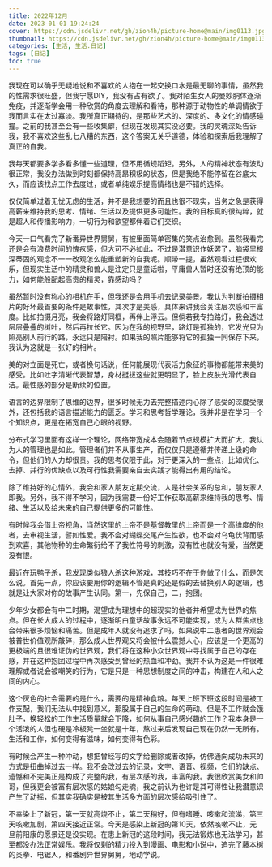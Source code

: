 ```yaml
---
title: 2022年12月
date: 2023-01-01 19:24:24
cover: https://cdn.jsdelivr.net/gh/zion4h/picture-home@main/img0113.jpg
thumbnail: https://cdn.jsdelivr.net/gh/zion4h/picture-home@main/img0113.jpg
categories: [生活, 生活.日记]
tags: [日记]
toc: true
---
```

我现在可以确乎无疑地说和不喜欢的人抱在一起交换口水是最无聊的事情，虽然我的性需求很旺盛，但我宁愿DIY，我没有占有欲了。我对陌生女人的曼妙胴体逐渐免疫，并逐渐学会用一种欣赏的角度去理解和看待，那种源于动物性的单调情欲于我而言实在太过寡淡。我所真正期待的，是那些艺术的、深度的、多文化的情感碰撞。之前的我甚至会有一些收集癖，但现在发现其实没必要。我的灵魂深处告诉我，我不喜欢这些乱七八糟的东西，这个答案无关乎道德，体验和探索后我理解了真正的自我。
<!--more-->

我每天都要多学多看多懂一些道理，但不用循规蹈矩。另外，人的精神状态有波动很正常，我没办法做到时刻都保持高昂积极的状态，但是我绝不能停留在谷底太久，而应该找点工作去度过，或者单纯娱乐提高情绪也是不错的选择。

仅仅简单过着无忧无虑的生活，并不是我想要的而且也很不现实，当务之急是获得高薪来维持我的思考、情绪、生活以及提供更多可能性。我的目标真的很纯粹，就是超人和传播影响力，一切行为和欲望都伴着它们交织。

今天一口气看完了新番异世界舅舅，有被里面简单密集的笑点治愈到。虽然我看完还是会有浪费时间的愧疚感，但大可不必如此，不过是潜意识作妖罢了，脑袋里根深蒂固的观念不一一改观怎么能重塑新的自我呢。顺带一提，虽然观看过程很欢乐，但现实生活中的精灵和兽人是注定只是童话啦，平庸兽人暂时还没有绝顶的能力，如何能般配起高贵的精灵，靠感动吗？

虽然暂时没有称心的相机在手，但我还是会用手机去记录美景。我认为判断拍摄相片的好坏最首要的条件是故事性，其次才是美感，具体来讲我会关注层次感和丰富度。比如拍摄月亮，我会将路灯同框，再伴上浮云。但倘若我专拍路灯，我会透过层层叠叠的树叶，然后再拉长它。因为在我的视野里，路灯是孤独的，它发光只为照亮别人前行的路，永远只是陪衬。如果我的照片能够将它的孤独一同保存下来，我认为这就是一张好的相片。

美的对立面是死亡，或者换句话说，任何能展现代表活力象征的事物都能带来美的感受。比如吐字清晰代表智慧，身材挺拔这些就更明显了，脸上皮肤光滑代表自洁。最性感的部分是断续的位置。

语言的边界限制了思维的边界，很多时候无力去完整描述内心除了感受的深度受限外，还包括我的语言描述能力的匮乏。学习和思考哲学理论，我并非是在学习一个个知识点，更是在拓宽自己心眼的视野。

分布式学习里面有这样一个理论，网络带宽成本会随着节点规模扩大而扩大，我认为人的管理也是如此。管理者们并不从事生产，而仅仅只是遵循并传递上级的命令，但他们的人力却很贵。我的思考仅限于此，对于更深入的一些点，比如优化、去掉、并行的优缺点以及可行性我需要亲自去实践才能得出有用的结论。

除了维持好的心情外，我会和家人朋友定期交流，人是社会关系的总和，朋友家人即我。另外，我不得不学习，因为我需要一份好工作获取高薪来维持我的思考、情绪、生活以及给未来的自己提供更多的可能性。

有时候我会借上帝视角，当然这里的上帝不是基督教里的上帝而是一个高维度的他者，去审视生活，譬如性爱。我不会对蝴蝶交尾产生性欲，也不会对乌龟伏背而感到欢喜，其他物种的生命繁衍给不了我性符号的刺激，没有性也就没有爱，当然更没有恨。

最近在玩鸭子杀，我发现类似狼人杀这种游戏，其技巧不在于你做了什么，而是怎么说。首先一点，你应该要用你的逻辑不管是真的还是假的去替换别人的逻辑，也就是让大家对你的故事产生认同。第一，先保自己，二，抱团。

少年少女都会有中二时期，渴望成为理想中的超现实的他者并希望成为世界的焦点。但在长大成人的过程中，逐渐明白童话故事永远不可能实现，成为人群焦点也会带来很多烦恼和痛苦。但是成年人就没有追求了吗，如果说中二患者的世界观会被普世价值观所敲碎，那么成人世界观又将会被什么震撼人心，应该是一个更高的更极端的且很难证伪的世界观，我们将在这种小众世界观中寻找属于自己的存在感，并在这种抱团过程中再次感受到曾经的热血和冲劲。我并不认为这是一件很难理解或者说会被嘲笑的行为，它是只是一种思想制度之间的冲击，构建在人和人之间的内心。

这个灰色的社会需要的是什么，需要的是精神食粮。每天上班下班这段时间是被工作支配，我们无法从中找到意义，那股属于自己的生命的萌动。但是不工作就会饿肚子，换轻松的工作生活质量就会下降，如何从事自己感兴趣的工作？我本身是一个活泼的人但也硬是冷板凳一坐就是十年，熬过来后发现自己现在仍然一无所有。生活和工作，如何变得有滋味，如何变得有色彩。

有时候会产生一种冲动，想把曾经写的文字给删除或者改掉，仿佛通向成功未来的方式是扭曲掉过去一样。我不会改过去的记录，文字、语音、视频，它们的缺点、遗憾和不完美正是构成了完整的我，有层次感的我，丰富的我。我很欣赏美女和帅哥，但我更会被富有层次感的姑娘勾走魂，我之前认为也许是其可得性让我潜意识产生了动摇，但其实我确实是被其生活多方面的层次感给吸引住了。

不幸染上了新冠，第一天就高烧不止，第二天稍好，但有嗜睡、咳嗽和流涕，第三天咳嗽加剧，第四天接近正常。今天是感染上新冠的第10天，依然咳嗽不止，元旦前阳康的愿景还是没实现。在患上新冠的这段时间，我无法锻炼也无法学习，甚至都没办法正常娱乐。我将仅剩的精力投入到漫画、电影和小说中，追完了藤本树的炎拳、电锯人，和番剧异世界舅舅，地动学说。